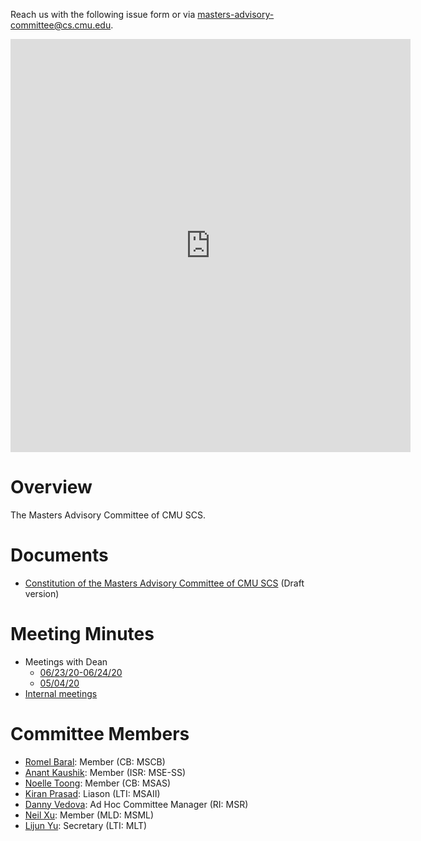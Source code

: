 Reach us with the following issue form or via [masters-advisory-committee@cs.cmu.edu](mailto:masters-advisory-committee@cs.cmu.edu).

<iframe src="https://docs.google.com/forms/d/e/1FAIpQLScnGy_3KwyuP2UB4GfG7pYlTV9XG-MIF4GeAKfihCbUVn91Rg/viewform?embedded=true" width="640" height="661" frameborder="0" marginheight="0" marginwidth="0">Loading…</iframe>

# Overview

The Masters Advisory Committee of CMU SCS.

# Documents

- [Constitution of the Masters Advisory Committee of CMU SCS](https://docs.google.com/document/d/1K1REzlV8vpmC4ftiYSbMTuRveg5hbYkmnj1NtgFBFJ0/edit?usp=sharing) (Draft version)

# Meeting Minutes

- Meetings with Dean
  - [06/23/20-06/24/20](https://docs.google.com/document/d/1aQXEO_R23Xyyz7ZFbizjqsrYHH9-G99VY_ZPkjUjRg4/edit?usp=sharing)
  - [05/04/20](https://docs.google.com/document/d/1HYidKd_7kmm5p6RGjOQdQcQxkom9RSS_VQf5RhIIitk/edit?usp=sharing)
- [Internal meetings](https://docs.google.com/document/d/18PhmjxNDKJgKPlzbz5_XSs_-ek3sIFlBxSYlcWd8AQA/edit?usp=sharing)

# Committee Members

- [Romel Baral](mailto:rbaral@andrew.cmu.edu): Member (CB: MSCB)
- [Anant Kaushik](mailto:anantk@andrew.cmu.edu): Member (ISR: MSE-SS)
- [Noelle Toong](mailto:ntoong@andrew.cmu.edu): Member (CB: MSAS)
- [Kiran Prasad](mailto:Kiranpra@cs.cmu.edu): Liason (LTI: MSAII)
- [Danny Vedova](mailto:dkv@cs.cmu.edu): Ad Hoc Committee Manager (RI: MSR)
- [Neil Xu](mailto:ziyux@cs.cmu.edu): Member (MLD: MSML)
- [Lijun Yu](mailto:lijun@cmu.edu): Secretary (LTI: MLT)
